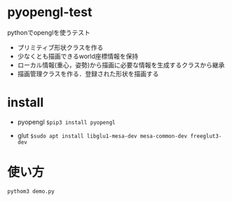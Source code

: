 # pyopengl-test
pythonでopenglを使うテスト

* プリミティブ形状クラスを作る
* 少なくとも描画できるworld座標情報を保持
* ローカル情報(重心，姿勢)から描画に必要な情報を生成するクラスから継承
* 描画管理クラスを作る．登録された形状を描画する

# install
* pyopengl
```$pip3 install pyopengl```

* glut
```$sudo apt install libglu1-mesa-dev mesa-common-dev freeglut3-dev```

# 使い方
```pythom3 demo.py```
